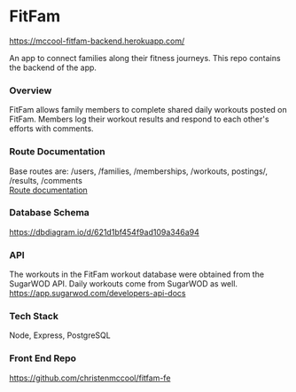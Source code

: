 # FitFam
https://mccool-fitfam-backend.herokuapp.com/

An app to connect families along their fitness journeys. This repo contains the backend of the app.

### Overview
FitFam allows family members to complete shared daily workouts posted on FitFam. Members log their workout results and respond to each other's efforts with comments. 

### Route Documentation
Base routes are: /users, /families, /memberships, /workouts, postings/, /results, /comments  
[Route documentation](https://docs.google.com/document/d/17ZsPlPCzKUuGaVEY3dASTgdiJyEMAEZvrxYDLYuMNx0/edit?usp=sharing)

### Database Schema
https://dbdiagram.io/d/621d1bf454f9ad109a346a94

### API
The workouts in the FitFam workout database were obtained from the SugarWOD API. Daily workouts come from SugarWOD as well.
https://app.sugarwod.com/developers-api-docs  

### Tech Stack
Node, Express, PostgreSQL

### Front End Repo
https://github.com/christenmccool/fitfam-fe
